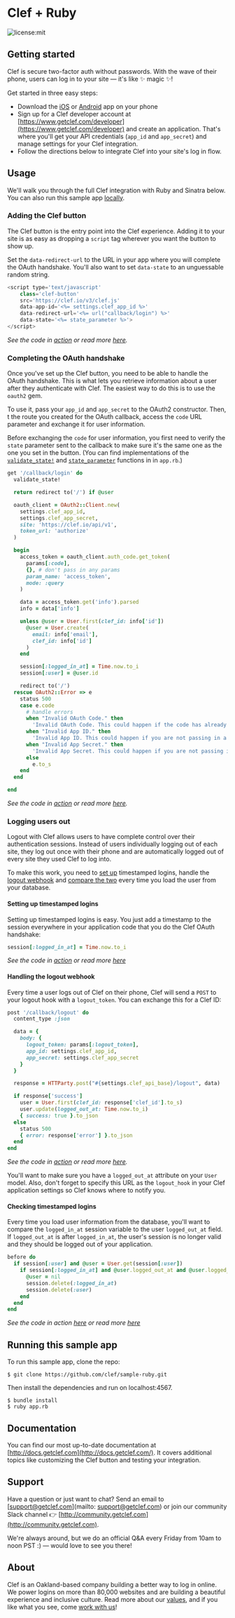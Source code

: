 # Clef + Ruby
![license:mit](https://img.shields.io/badge/license-mit-blue.svg)

## Getting started
Clef is secure two-factor auth without passwords. With the wave of their phone, users can log in to your site — it's like :sparkles: magic :sparkles:! 

Get started in three easy steps:
* Download the [iOS](https://itunes.apple.com/us/app/clef/id558706348) or [Android](https://play.google.com/store/apps/details?id=io.clef&hl=en) app on your phone 
* Sign up for a Clef developer account at [https://www.getclef.com/developer](https://www.getclef.com/developer) and create an application. That's where you'll get your API credentials (`app_id` and `app_secret`) and manage settings for your Clef integration.
* Follow the directions below to integrate Clef into your site's log in flow. 

## Usage
We'll walk you through the full Clef integration with Ruby and Sinatra below. You can also run this sample app [locally](#running-this-sample-app).

### Adding the Clef button

The Clef button is the entry point into the Clef experience. Adding it to your site is as easy as dropping a `script` tag wherever you want the button to show up. 

Set the `data-redirect-url` to the URL in your app where you will complete the OAuth handshake. You'll also want to set `data-state` to an unguessable random string. <br>

```javascript
<script type='text/javascript'
    class='clef-button'
    src='https://clef.io/v3/clef.js'
    data-app-id='<%= settings.clef_app_id %>'
    data-redirect-url='<%= url("callback/login") %>'
    data-state='<%= state_parameter %>'>
</script>
```
*See the code in [action](/views/index.erb#L13-L18) or read more [here](http://docs.getclef.com/v1.0/docs/adding-the-clef-button).*<br>

### Completing the OAuth handshake
Once you've set up the Clef button, you need to be able to handle the OAuth handshake. This is what lets you retrieve information about a user after they authenticate with Clef. The easiest way to do this is to use the `oauth2` gem.

To use it, pass your `app_id` and `app_secret` to the OAuth2 constructor. Then,
t the route you created for the OAuth callback, access the `code` URL parameter and exchange it for user information. 

Before exchanging the `code` for user information, you first need to verify the `state` parameter sent to the callback to make sure it's the same one as the one you set in the button. (You can find implementations of the <code><a href="/app.rb#L27-L33" target="_blank">validate_state!</a></code> and <code><a href="/app.rb#L19-L25" target="_blank">state_parameter</a></code> functions in in `app.rb`.) 

```ruby
get '/callback/login' do
  validate_state!

  return redirect to('/') if @user

  oauth_client = OAuth2::Client.new(
    settings.clef_app_id,
    settings.clef_app_secret,
    site: 'https://clef.io/api/v1',
    token_url: 'authorize'
  )

  begin
    access_token = oauth_client.auth_code.get_token(
      params[:code],
      {}, # don't pass in any params
      param_name: 'access_token',
      mode: :query
    )

    data = access_token.get('info').parsed
    info = data['info']

    unless @user = User.first(clef_id: info['id'])
      @user = User.create(
        email: info['email'],
        clef_id: info['id']
      )
    end

    session[:logged_in_at] = Time.now.to_i
    session[:user] = @user.id

    redirect to('/')
  rescue OAuth2::Error => e
    status 500
    case e.code
      # handle errors 
      when "Invalid OAuth Code." then
        'Invalid OAuth Code. This could happen if the code has already been consumed or has expired.'
      when "Invalid App ID." then
        'Invalid App ID. This could happen if you are not passing in a valid Clef application ID.'
      when "Invalid App Secret." then
        'Invalid App Secret. This could happen if you are not passing in a valid Clef application secret or it does not match the application ID you are passing in.'
      else
        e.to_s
    end
  end

end
```
*See the code in [action](/app.rb#L62-L110) or read more [here](http://docs.getclef.com/v1.0/docs/authenticating-users).*<br>

### Logging users out 
Logout with Clef allows users to have complete control over their authentication sessions. Instead of users individually logging out of each site, they log out once with their phone and are automatically logged out of every site they used Clef to log into.

To make this work, you need to [set up](#setting-up-timestamped-logins) timestamped logins, handle the [logout webhook](#handling-the-logout-webhook) and [compare the two](#checking-timestamped-logins) every time you load the user from your database. 

#### Setting up timestamped logins
Setting up timestamped logins is easy. You just add a timestamp to the session everywhere in your application code that you do the Clef OAuth handshake:

```ruby
session[:logged_in_at] = Time.now.to_i
```

*See the code in [action](/app.rb#L92) or read more [here](http://docs.getclef.com/v1.0/docs/checking-timestamped-logins)*

#### Handling the logout webhook
Every time a user logs out of Clef on their phone, Clef will send a `POST` to your logout hook with a `logout_token`. You can exchange this for a Clef ID:

```ruby
post '/callback/logout' do
  content_type :json

  data = {
    body: {
      logout_token: params[:logout_token],
      app_id: settings.clef_app_id,
      app_secret: settings.clef_app_secret
    }
  }

  response = HTTParty.post("#{settings.clef_api_base}/logout", data)

  if response['success']
    user = User.first(clef_id: response['clef_id'].to_s)
    user.update(logged_out_at: Time.now.to_i)
    { success: true }.to_json
  else
    status 500
    { error: response['error'] }.to_json
  end
end

```
*See the code in [action](/app.rb#L117-L138) or read more [here](http://docs.getclef.com/v1.0/docs/handling-the-logout-webhook).*<br>

You'll want to make sure you have a `logged_out_at` attribute on your `User` model. Also, don't forget to specify this URL as the `logout_hook` in your Clef application settings so Clef knows where to notify you.

#### Checking timestamped logins
Every time you load user information from the database, you'll want to compare the `logged_in_at` session variable to the user `logged_out_at` field. If `logged_out_at` is after `logged_in_at`, the user's session is no longer valid and they should be logged out of your application.

```ruby
before do
  if session[:user] and @user = User.get(session[:user])
    if session[:logged_in_at] and @user.logged_out_at and @user.logged_out_at > session[:logged_in_at]
      @user = nil
      session.delete(:logged_in_at)
      session.delete(:user)
    end
  end
end
```
*See the code in action [here](/app.rb#L40-L48) or read more [here](http://docs.getclef.com/v1.0/docs/checking-timestamped-logins)*

## Running this sample app 
To run this sample app, clone the repo:

```
$ git clone https://github.com/clef/sample-ruby.git
```

Then install the dependencies and run on localhost:4567.
```
$ bundle install
$ ruby app.rb
```

## Documentation
You can find our most up-to-date documentation at [http://docs.getclef.com](http://docs.getclef.com/). It covers additional topics like customizing the Clef button and testing your integration.

## Support
Have a question or just want to chat? Send an email to [support@getclef.com](mailto: support@getclef.com) or join our community Slack channel :point_right: [http://community.getclef.com](http://community.getclef.com).

We're always around, but we do an official Q&A every Friday from 10am to noon PST :) — would love to see you there! 

## About 
Clef is an Oakland-based company building a better way to log in online. We power logins on more than 80,000 websites and are building a beautiful experience and inclusive culture. Read more about our [values](https://getclef.com/values), and if you like what you see, come [work with us](https://getclef.com/jobs)!



